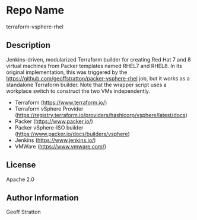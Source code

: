 Repo Name
=========
terraform-vsphere-rhel

Description
---------------
Jenkins-driven, modularized Terraform builder for creating Red Hat 7 and 8 virtual machines from Packer templates named RHEL7 and RHEL8. In its original implementation, this was triggered by the https://github.com/geoffstratton/packer-vsphere-rhel job, but it works as a standalone Terraform builder. Note that the wrapper script uses a workplace switch to construct the two VMs independently.

* Terraform (https://www.terraform.io/)
* Terraform vSphere Provider (https://registry.terraform.io/providers/hashicorp/vsphere/latest/docs)
* Packer (https://www.packer.io/)
* Packer vSphere-ISO builder (https://www.packer.io/docs/builders/vsphere)
* Jenkins (https://www.jenkins.io/)
* VMWare (https://www.vmware.com/)

License
-------
Apache 2.0

Author Information
------------------
Geoff Stratton
